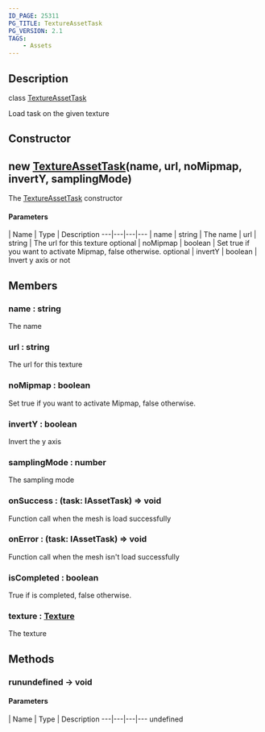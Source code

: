 ```yaml
---
ID_PAGE: 25311
PG_TITLE: TextureAssetTask
PG_VERSION: 2.1
TAGS:
    - Assets
---
```

## Description

class [TextureAssetTask](/classes/2.4/TextureAssetTask)

Load task on the given texture

## Constructor

## new [TextureAssetTask](/classes/2.4/TextureAssetTask)(name, url, noMipmap, invertY, samplingMode)

The [TextureAssetTask](/classes/2.4/TextureAssetTask) constructor

#### Parameters
 | Name | Type | Description
---|---|---|---
 | name | string |    The name
 | url | string |    The url for this texture
optional | noMipmap | boolean |    Set true if you want to activate Mipmap, false otherwise.
optional | invertY | boolean |    Invert y axis or not
## Members

### name : string

The name

### url : string

The url for this texture

### noMipmap : boolean

Set true if you want to activate Mipmap, false otherwise.

### invertY : boolean

Invert the y axis

### samplingMode : number

The sampling mode

### onSuccess : (task: IAssetTask) =&gt; void

Function call when the mesh is load successfully

### onError : (task: IAssetTask) =&gt; void

Function call when the mesh isn't load successfully

### isCompleted : boolean

True if is completed, false otherwise.

### texture : [Texture](/classes/2.4/Texture)

The texture

## Methods

### runundefined &rarr; void



#### Parameters
 | Name | Type | Description
---|---|---|---
undefined
